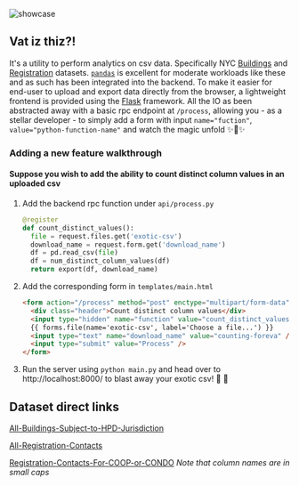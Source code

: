 ![showcase](https://user-images.githubusercontent.com/23444983/184568495-cbcf35ef-32ce-4851-8674-c837ae863b55.png)

## Vat iz thiz?!

It's a utility to perform analytics on csv data. Specifically NYC [Buildings](https://data.cityofnewyork.us/Housing-Development/Buildings-Subject-to-HPD-Jurisdiction/kj4p-ruqc/data) and [Registration](https://data.cityofnewyork.us/Housing-Development/Registration-Contacts/feu5-w2e2/data) datasets. [`pandas`](https://pandas.pydata.org/) is excellent for moderate workloads like these and as such has been integrated into the backend. To make it easier for end-user to upload and export data directly from the browser, a lightweight frontend is provided using the [Flask](https://flask.palletsprojects.com/en/2.2.x/) framework. All the IO as been abstracted away with a basic rpc endpoint at `/process`, allowing you - as a stellar developer - to simply add a form with input `name="fuction"`, `value="python-function-name"` and watch the magic unfold ✨🧝✨

### Adding a new feature walkthrough

#### Suppose you wish to add the ability to count distinct column values in an uploaded csv

1. Add the backend rpc function under `api/process.py`
   ```python
   @register
   def count_distinct_values():
     file = request.files.get('exotic-csv')
     download_name = request.form.get('download_name')
     df = pd.read_csv(file)
     df = num_distinct_column_values(df)
     return export(df, download_name)
   ```
2. Add the corresponding form in `templates/main.html`
   ```html
   <form action="/process" method="post" enctype="multipart/form-data">
     <div class="header">Count distinct column values</div>
     <input type="hidden" name="function" value="count_distinct_values" />
     {{ forms.file(name='exotic-csv', label='Choose a file...') }}
     <input type="text" name="download_name" value="counting-foreva" />
     <input type="submit" value="Process" />
   </form>
   ```

3. Run the server using `python main.py` and head over to http://localhost:8000/ to blast away your exotic csv! 🚀 🥙

## Dataset direct links
[All-Buildings-Subject-to-HPD-Jurisdiction](https://data.cityofnewyork.us/api/views/kj4p-ruqc/rows.csv?accessType=DOWNLOAD)

[All-Registration-Contacts](https://data.cityofnewyork.us/api/views/feu5-w2e2/rows.csv?accessType=DOWNLOAD)

[Registration-Contacts-For-COOP-or-CONDO](https://data.cityofnewyork.us/api/id/feu5-w2e2.csv?$query=select%20*%20where%20(upper(%60contactdescription%60)%20=%20upper('CO-OP')%20or%20upper(%60contactdescription%60)%20=%20upper('CONDO'))%20limit%201000000)  
*Note that column names are in small caps*

